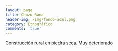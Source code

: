 ```yaml
---
layout: page
title: Chozo Rana
header-img: /img/fondo-azul.png
category: Etnográfico
comments: 'true'
---
```



Construcción rural en piedra seca. Muy deteriorado
